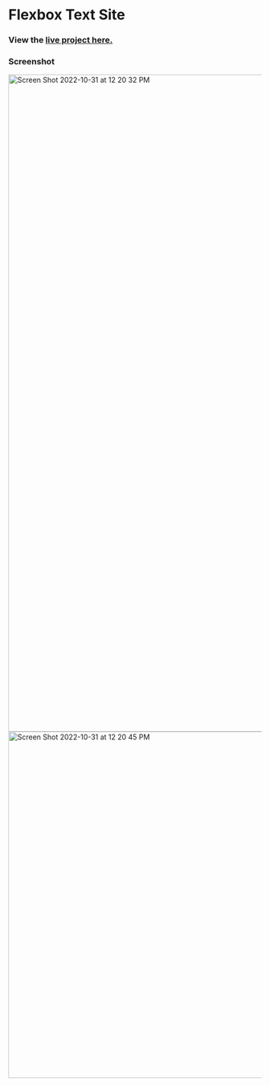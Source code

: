 # Flexbox Text Site

### View the [live project here.](https://kirstendarling.github.io/flexbox-final-site/)

### Screenshot

<img width="1307" alt="Screen Shot 2022-10-31 at 12 20 32 PM" src="https://user-images.githubusercontent.com/54489152/199081164-a44511a2-484a-4f4f-bb4e-22fd557df967.png">

<img width="689" alt="Screen Shot 2022-10-31 at 12 20 45 PM" src="https://user-images.githubusercontent.com/54489152/199081154-9c115b4a-f9a3-443b-9bfe-41362e18ffcd.png">

